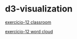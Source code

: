 # d3-visualization
[exercício-12 classroom](https://danielohata.github.io/d3-visualization/word-cloud/)

[exercício-12 word cloud](https://danielohata.github.io/d3-visualization/word-cloud-brazil/)